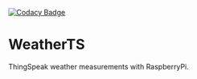 [![Codacy Badge](https://app.codacy.com/project/badge/Grade/c68071c97bd047aa93ecf436e4e09521)](https://www.codacy.com/gh/Kryszak/WeatherTS/dashboard?utm_source=github.com&amp;utm_medium=referral&amp;utm_content=Kryszak/WeatherTS&amp;utm_campaign=Badge_Grade)

# WeatherTS
ThingSpeak weather measurements with RaspberryPi.

